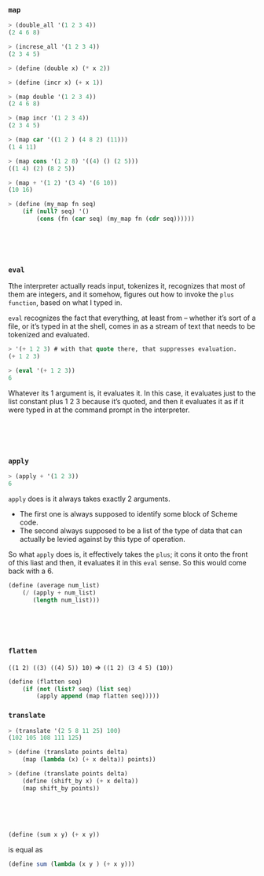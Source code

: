 ### `map`

```Scheme
> (double_all '(1 2 3 4))
(2 4 6 8)

> (increse_all '(1 2 3 4))
(2 3 4 5) 

> (define (double x) (* x 2))

> (define (incr x) (+ x 1))

> (map double '(1 2 3 4))
(2 4 6 8)

> (map incr '(1 2 3 4))
(2 3 4 5) 

> (map car '((1 2 ) (4 8 2) (11)))
(1 4 11)

> (map cons '(1 2 8) '((4) () (2 5)))
((1 4) (2) (8 2 5))

> (map + '(1 2) '(3 4) '(6 10))
(10 16)

> (define (my_map fn seq)
    (if (null? seq) '()
        (cons (fn (car seq) (my_map fn (cdr seq))))))
```

<br>
<br>
<br>

### `eval`

Tthe interpreter actually reads input, tokenizes it, recognizes that most of them are integers, and it somehow, figures out how to invoke the `plus function`, based on what I typed in. 

`eval` recognizes the fact that everything, at least from – whether it’s sort of a file, or it’s typed in at the shell, comes in as a stream of text that needs to be tokenized and evaluated. 

```Scheme
> '(+ 1 2 3) # with that quote there, that suppresses evaluation.
(+ 1 2 3)

> (eval '(+ 1 2 3)) 
6
```

Whatever its 1 argument is, it evaluates it. In this case, it evaluates just to the list constant plus 1 2 3 because it’s quoted, and then it evaluates it as if it were typed
in at the command prompt in the interpreter.



<br>
<br>
<br>

### `apply`

```Scheme
> (apply + '(1 2 3)) 
6
```

`apply` does is it always takes exactly 2 arguments. 
- The first one is always supposed to identify some block of Scheme code. 
- The second always supposed to be a list of
the type of data that can actually be levied against by this type of operation.

So what `apply` does is, it effectively takes the `plus`; it cons it onto the front of this liast and then, it evaluates it in this `eval` sense. So this would come back with a 6. 
 
```Scheme
(define (average num_list)
    (/ (apply + num_list)
       (length num_list)))
```

<br>
<br>
<br>

### `flatten`

`((1 2) ((3) ((4) 5)) 10)` => `((1 2) (3 4 5) (10))`

```Scheme
(define (flatten seq)
    (if (not (list? seq) (list seq)
        (apply append (map flatten seq)))))
```

### `translate`

```Scheme
> (translate '(2 5 8 11 25) 100)
(102 105 108 111 125)

> (define (translate points delta)
    (map (lambda (x) (+ x delta)) points))

> (define (translate points delta)
    (define (shift_by x) (+ x delta))
    (map shift_by points))
```

<br>
<br>
<br>

```Scheme
(define (sum x y) (+ x y))
```

is equal as
```Scheme
(define sum (lambda (x y ) (+ x y)))
```